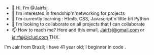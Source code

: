 - 👋 Hi, I’m @Jairfsj
- 👀 I’m interested in frendship'n'networking for projects
- 🌱 I’m currently learning : Html5, CSS, Javascript'n'little bit Python
- 💞️ I’m looking to collaborate on all projects that I can collaborate 
- 📫 How to reach me? Here and this email, Jairfsj@gmail.com or jairfsj@iclud.com
THX.

<!---
Jairfsj/Jairfsj is a ✨ special ✨ repository because its `README.md` (this file) appears on your GitHub profile.
You can click the Preview link to take a look at your changes.
--->

I'm Jair from Brazil;
I have 41 year old;
I beginner in code .
